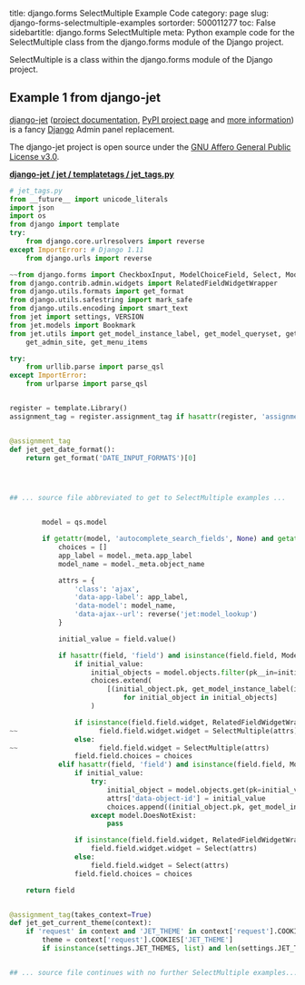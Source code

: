 title: django.forms SelectMultiple Example Code
category: page
slug: django-forms-selectmultiple-examples
sortorder: 500011277
toc: False
sidebartitle: django.forms SelectMultiple
meta: Python example code for the SelectMultiple class from the django.forms module of the Django project.


SelectMultiple is a class within the django.forms module of the Django project.


## Example 1 from django-jet
[django-jet](https://github.com/geex-arts/django-jet)
([project documentation](https://jet.readthedocs.io/en/latest/),
[PyPI project page](https://pypi.org/project/django-jet/) and
[more information](http://jet.geex-arts.com/))
is a fancy [Django](/django.html) Admin panel replacement.

The django-jet project is open source under the
[GNU Affero General Public License v3.0](https://github.com/geex-arts/django-jet/blob/dev/LICENSE).

[**django-jet / jet / templatetags / jet_tags.py**](https://github.com/geex-arts/django-jet/blob/dev/jet/templatetags/jet_tags.py)

```python
# jet_tags.py
from __future__ import unicode_literals
import json
import os
from django import template
try:
    from django.core.urlresolvers import reverse
except ImportError: # Django 1.11
    from django.urls import reverse

~~from django.forms import CheckboxInput, ModelChoiceField, Select, ModelMultipleChoiceField, SelectMultiple
from django.contrib.admin.widgets import RelatedFieldWidgetWrapper
from django.utils.formats import get_format
from django.utils.safestring import mark_safe
from django.utils.encoding import smart_text
from jet import settings, VERSION
from jet.models import Bookmark
from jet.utils import get_model_instance_label, get_model_queryset, get_possible_language_codes, \
    get_admin_site, get_menu_items

try:
    from urllib.parse import parse_qsl
except ImportError:
    from urlparse import parse_qsl


register = template.Library()
assignment_tag = register.assignment_tag if hasattr(register, 'assignment_tag') else register.simple_tag


@assignment_tag
def jet_get_date_format():
    return get_format('DATE_INPUT_FORMATS')[0]




## ... source file abbreviated to get to SelectMultiple examples ...


        model = qs.model

        if getattr(model, 'autocomplete_search_fields', None) and getattr(field.field, 'autocomplete', True):
            choices = []
            app_label = model._meta.app_label
            model_name = model._meta.object_name

            attrs = {
                'class': 'ajax',
                'data-app-label': app_label,
                'data-model': model_name,
                'data-ajax--url': reverse('jet:model_lookup')
            }

            initial_value = field.value()

            if hasattr(field, 'field') and isinstance(field.field, ModelMultipleChoiceField):
                if initial_value:
                    initial_objects = model.objects.filter(pk__in=initial_value)
                    choices.extend(
                        [(initial_object.pk, get_model_instance_label(initial_object))
                            for initial_object in initial_objects]
                    )

                if isinstance(field.field.widget, RelatedFieldWidgetWrapper):
~~                    field.field.widget.widget = SelectMultiple(attrs)
                else:
~~                    field.field.widget = SelectMultiple(attrs)
                field.field.choices = choices
            elif hasattr(field, 'field') and isinstance(field.field, ModelChoiceField):
                if initial_value:
                    try:
                        initial_object = model.objects.get(pk=initial_value)
                        attrs['data-object-id'] = initial_value
                        choices.append((initial_object.pk, get_model_instance_label(initial_object)))
                    except model.DoesNotExist:
                        pass

                if isinstance(field.field.widget, RelatedFieldWidgetWrapper):
                    field.field.widget.widget = Select(attrs)
                else:
                    field.field.widget = Select(attrs)
                field.field.choices = choices

    return field


@assignment_tag(takes_context=True)
def jet_get_current_theme(context):
    if 'request' in context and 'JET_THEME' in context['request'].COOKIES:
        theme = context['request'].COOKIES['JET_THEME']
        if isinstance(settings.JET_THEMES, list) and len(settings.JET_THEMES) > 0:


## ... source file continues with no further SelectMultiple examples...

```

